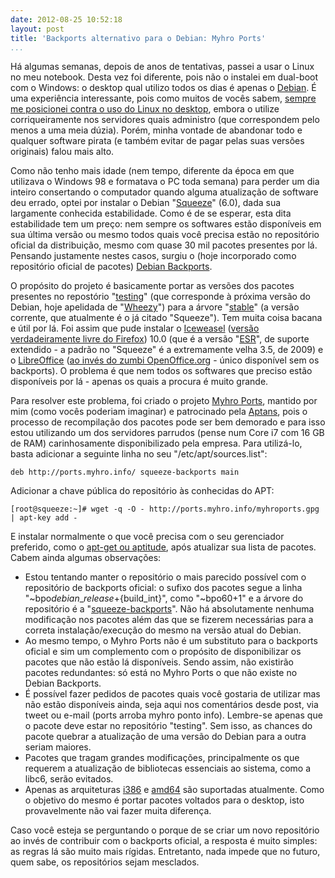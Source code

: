 ```yaml
---
date: 2012-08-25 10:52:18
layout: post
title: 'Backports alternativo para o Debian: Myhro Ports'
...
```


Há algumas semanas, depois de anos de tentativas, passei a usar o Linux no meu notebook. Desta vez foi diferente, pois não o instalei em dual-boot com o Windows: o desktop qual utilizo todos os dias é apenas o [Debian](http://www.debian.org/). É uma experiência interessante, pois como muitos de vocês sabem, [sempre me posicionei contra o uso do Linux no desktop](http://blog.myhro.info/2011/04/a-verdade-sobre-o-software-livre/), embora o utilize corriqueiramente nos servidores quais administro (que correspondem pelo menos a uma meia dúzia). Porém, minha vontade de abandonar todo e qualquer software pirata (e também evitar de pagar pelas suas versões originais) falou mais alto.

Como não tenho mais idade (nem tempo, diferente da época em que utilizava o Windows 98 e formatava o PC toda semana) para perder um dia inteiro consertando o computador quando alguma atualização de software deu errado, optei por instalar o Debian "[Squeeze](http://wiki.debian.org/DebianSqueeze)" (6.0), dada sua largamente conhecida estabilidade. Como é de se esperar, esta dita estabilidade tem um preço: nem sempre os softwares estão disponíveis em sua última versão ou mesmo todos quais você precisa estão no repositório oficial da distribuição, mesmo com quase 30 mil pacotes presentes por lá. Pensando justamente nestes casos, surgiu o (hoje incorporado como repositório oficial de pacotes) [Debian Backports](http://backports-master.debian.org/).

O propósito do projeto é basicamente portar as versões dos pacotes presentes no repostório "[testing](http://www.debian.org/releases/testing/)" (que corresponde à próxima versão do Debian, hoje apelidada de "[Wheezy](http://wiki.debian.org/DebianWheezy)") para a árvore "[stable](http://www.debian.org/releases/stable/)" (a versão corrente, que atualmente é o já citado "Squeeze"). Tem muita coisa bacana e útil por lá. Foi assim que pude instalar o [Iceweasel](http://www.geticeweasel.org/) ([versão verdadeiramente livre do Firefox](https://en.wikipedia.org/wiki/Mozilla_Corporation_software_rebranded_by_the_Debian_project)) 10.0 (que é a versão "[ESR](http://www.mozilla.org/en-US/firefox/organizations/)", de suporte extendido - a padrão no "Squeeze" é a extremamente velha 3.5, de 2009) e o [LibreOffice](http://www.libreoffice.org/) ([ao invés do zumbi OpenOffice.org](http://br-linux.org/2010/libreoffice-o-fork-comunitario-do-openoffice-pela-document-foundation/) - único disponível sem os backports). O problema é que nem todos os softwares que preciso estão disponíveis por lá - apenas os quais a procura é muito grande.

Para resolver este problema, foi criado o projeto [Myhro Ports](http://blog.myhro.info/ports/), mantido por mim (como vocês poderiam imaginar) e patrocinado pela [Aptans](http://aptans.com/), pois o processo de recompilação dos pacotes pode ser bem demorado e para isso estou utilizando um dos servidores parrudos (pense num Core i7 com 16 GB de RAM) carinhosamente disponibilizado pela empresa. Para utilizá-lo, basta adicionar a seguinte linha no seu "/etc/apt/sources.list":

    deb http://ports.myhro.info/ squeeze-backports main

Adicionar a chave pública do repositório às conhecidas do APT:

    [root@squeeze:~]# wget -q -O - http://ports.myhro.info/myhroports.gpg | apt-key add -

E instalar normalmente o que você precisa com o seu gerenciador preferido, como o [apt-get ou aptitude](http://raphaelhertzog.com/2011/06/20/apt-get-aptitude-%E2%80%A6-pick-the-right-debian-package-manager-for-you/), após atualizar sua lista de pacotes. Cabem ainda algumas observações:

* Estou tentando manter o repositório o mais parecido possível com o repositório de backports oficial: o sufixo dos pacotes segue a linha "~bpo${debian\_release}+${build\_int}", como "~bpo60+1" e a árvore do repositório é a "[squeeze-backports](http://backports-master.debian.org/Contribute/#index5h3)". Não há absolutamente nenhuma modificação nos pacotes além das que se fizerem necessárias para a correta instalação/execução do mesmo na versão atual do Debian.  
* Ao mesmo tempo, o Myhro Ports não é um substituto para o backports oficial e sim um complemento com o propósito de disponibilizar os pacotes que não estão lá disponíveis. Sendo assim, não existirão pacotes redundantes: só está no Myhro Ports o que não existe no Debian Backports.  
* É possível fazer pedidos de pacotes quais você gostaria de utilizar mas não estão disponíveis ainda, seja aqui nos comentários desde post, via tweet ou e-mail (ports arroba myhro ponto info). Lembre-se apenas que o pacote deve estar no repositório "testing". Sem isso, as chances do pacote quebrar a atualização de uma versão do Debian para a outra seriam maiores.  
* Pacotes que tragam grandes modificações, principalmente os que requerem a atualização de bibliotecas essenciais ao sistema, como a libc6, serão evitados.  
* Apenas as arquiteturas [i386](http://www.debian.org/ports/i386/) e [amd64](http://www.debian.org/ports/amd64/) são suportadas atualmente. Como o objetivo do mesmo é portar pacotes voltados para o desktop, isto provavelmente não vai fazer muita diferença.  

Caso você esteja se perguntando o porque de se criar um novo repositório ao invés de contribuir com o backports oficial, a resposta é muito simples: as regras lá são muito mais rígidas. Entretanto, nada impede que no futuro, quem sabe, os repositórios sejam mesclados.
